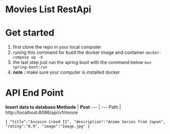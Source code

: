 # Movies List RestApi

<h1> Get started </h1>

1. first clone the repo in your local computer
2. runing this command for build the docker image and container `docker-compose up -d`
3. the last step just run the spring boot with the command below `mvn spring-boot:run`
4. **note :** make sure your computer is installed docker

# API End Point
<b> Insert data to database </b>
**Methode** | **Post** 
--- | ---
Path | http://localhost:8086/api/v1/movie

`{
    "title":"Assasin Creed II",
    "description":"Anime Series from Japan",
    "rating":"6.9",
    "image":"Image.jpg"
}`
